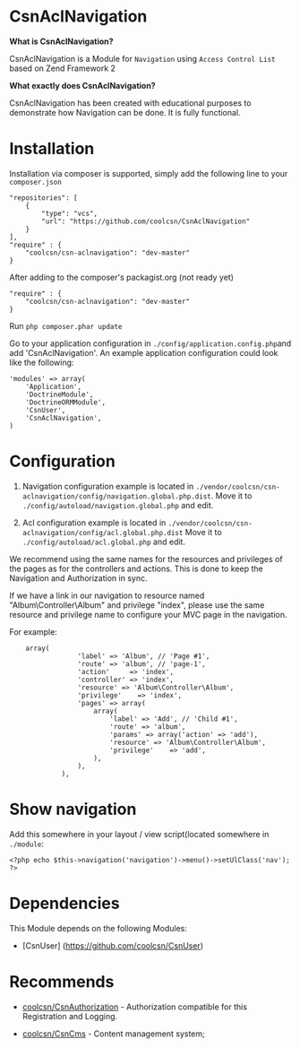 CsnAclNavigation
=======

**What is CsnAclNavigation?**

CsnAclNavigation is a Module for ```Navigation``` using ```Access Control List``` based on Zend Framework 2

**What exactly does CsnAclNavigation?**

CsnAclNavigation has been created with educational purposes to demonstrate how Navigation can be done. It is fully functional.

Installation
============

Installation via composer is supported, simply add the following line to your ```composer.json```

```
"repositories": [
	{
		"type": "vcs",
		"url": "https://github.com/coolcsn/CsnAclNavigation"
	}
],
"require" : {
    "coolcsn/csn-aclnavigation": "dev-master"
}
```

After adding to the composer's packagist.org (not ready yet)

```
"require" : {
    "coolcsn/csn-aclnavigation": "dev-master"
}
```
Run ```php composer.phar update```

Go to your application configuration in ```./config/application.config.php```and add 'CsnAclNavigation'.
An example application configuration could look like the following:

```
'modules' => array(
    'Application',
	'DoctrineModule',
    'DoctrineORMModule',
    'CsnUser',
    'CsnAclNavigation',
)
```

Configuration
=============

1. Navigation configuration example is located in `./vendor/coolcsn/csn-aclnavigation/config/navigation.global.php.dist`. Move it to `./config/autoload/navigation.global.php` and edit.

2. Acl configuration example is located in `./vendor/coolcsn/csn-aclnavigation/config/acl.global.php.dist` Move it to `./config/autoload/acl.global.php` and edit.

We recommend using the same names for the resources and privileges of the pages as for the controllers and actions. This is done to keep the Navigation and Authorization in sync.

If we have a link in our navigation to resource named "Album\Controller\Album" and privilege "index", please use the same resource and privilege name to configure your MVC page in the navigation.

For example:

```
	array(
                 'label' => 'Album', // 'Page #1',
                 'route' => 'album', // 'page-1',
				 'action'     => 'index',
				 'controller' => 'index',
				 'resource'	=> 'Album\Controller\Album',
				 'privilege'	=> 'index',
                 'pages' => array(
                     array(
                         'label' => 'Add', // 'Child #1',
                         'route' => 'album',
						 'params' => array('action' => 'add'),
						 'resource'	=> 'Album\Controller\Album',
						 'privilege'	=> 'add',
                     ),
                 ),
             ),
```

Show navigation
=============

Add this somewhere in your layout / view script(located somewhere in ```./module```:
```
<?php echo $this->navigation('navigation')->menu()->setUlClass('nav'); ?>
```

Dependencies
==========

This Module depends on the following Modules:

 - [CsnUser] (https://github.com/coolcsn/CsnUser)

Recommends
==========

- [coolcsn/CsnAuthorization](https://github.com/coolcsn/CsnAuthorization) - Authorization compatible for this Registration and Logging.

- [coolcsn/CsnCms](https://github.com/coolcsn/CsnCms) - Content management system;